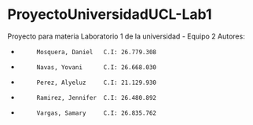 # ProyectoUniversidadUCL-Lab1
Proyecto para materia Laboratorio 1 de la universidad - Equipo 2
Autores:
 *          Mosquera, Daniel   C.I: 26.779.308
 *          Navas, Yovani      C.I: 26.668.030
 *          Perez, Alyeluz     C.I: 21.129.930
 *          Ramirez, Jennifer  C.I: 26.480.892
 *          Vargas, Samary     C.I: 26.835.762
